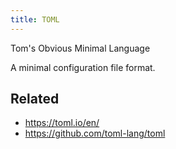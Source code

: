 ```yaml
---
title: TOML
---
```


Tom's Obvious Minimal Language

A minimal configuration file format.

## Related

* https://toml.io/en/
* https://github.com/toml-lang/toml